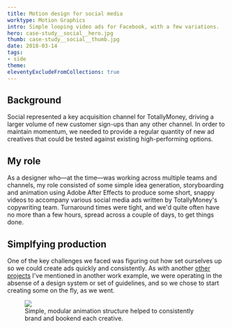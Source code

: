 ```yaml
---
title: Motion design for social media
worktype: Motion Graphics
intro: Simple looping video ads for Facebook, with a few variations.
hero: case-study__social__hero.jpg
thumb: case-study__social__thumb.jpg
date: 2018-03-14
tags: 
- side
theme: 
eleventyExcludeFromCollections: true
---
```


## Background

Social represented a key acquisition channel for TotallyMoney, driving a larger volume of new customer sign-ups than any other channel. In order to maintain momentum, we needed to provide a regular quantity of new ad creatives that could be tested against existing high-performing options.
	
## My role

As a designer who—at the time—was working across multiple teams and channels, my role consisted of some simple idea generation, storyboarding and animation using Adobe After Effects to produce some short, snappy videos to accompany various social media ads written by TotallyMoney's copywriting team. Turnaround times were tight, and we'd quite often have no more than a few hours, spread across a couple of days, to get things done.

## Simplfying production

One of the key challenges we faced was figuring out how set ourselves up so we could create ads quickly and consistently. As with another [other projects](/journal/product-launch-event/) I've mentioned in another work example, we were operating in the absense of a design system or set of guidelines, and so we chose to start creating some on the fly, as we went. 

<figure>
	<img src="/_assets/img/case-study__social__structure.jpg" />
    <figcaption>Simple, modular animation structure helped to consistently brand and bookend each creative.</figcaption>
</figure>



